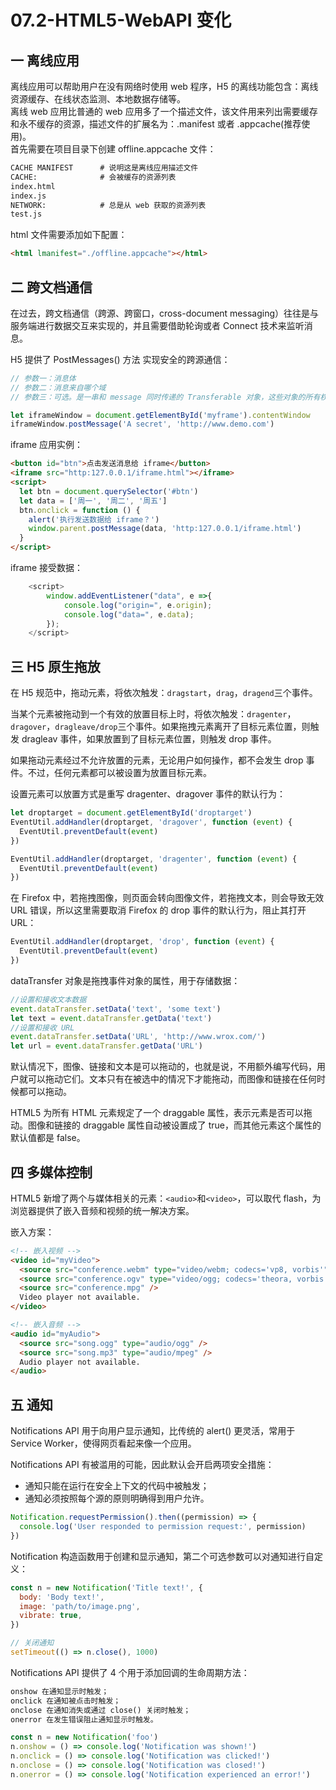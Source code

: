 # 07.2-HTML5-WebAPI 变化

## 一 离线应用

离线应用可以帮助用户在没有网络时使用 web 程序，H5 的离线功能包含：离线资源缓存、在线状态监测、本地数据存储等。  
离线 web 应用比普通的 web 应用多了一个描述文件，该文件用来列出需要缓存和永不缓存的资源，描述文件的扩展名为：.manifest 或者 .appcache(推荐使用)。  
首先需要在项目目录下创建 offline.appcache 文件：

```txt
CACHE MANIFEST      # 说明这是离线应用描述文件
CACHE:              # 会被缓存的资源列表
index.html
index.js
NETWORK:            # 总是从 web 获取的资源列表
test.js
```

html 文件需要添加如下配置：

```html
<html lmanifest="./offline.appcache"></html>
```

## 二 跨文档通信

在过去，跨文档通信（跨源、跨窗口，cross-document messaging）往往是与服务端进行数据交互来实现的，并且需要借助轮询或者 Connect 技术来监听消息。

H5 提供了 PostMessages() 方法 实现安全的跨源通信：

```js
// 参数一：消息体
// 参数二：消息来自哪个域
// 参数三：可选。是一串和 message 同时传递的 Transferable 对象，这些对象的所有权将被转译给消息的接收方，而发送乙方将不再保有所有权

let iframeWindow = document.getElementById('myframe').contentWindow
iframeWindow.postMessage('A secret', 'http://www.demo.com')
```

iframe 应用实例：

```html
<button id="btn">点击发送消息给 iframe</button>
<iframe src="http:127.0.0.1/iframe.html"></iframe>
<script>
  let btn = document.querySelector('#btn')
  let data = ['周一', '周二', '周五']
  btn.onclick = function () {
    alert('执行发送数据给 iframe？')
    window.parent.postMessage(data, 'http:127.0.0.1/iframe.html')
  }
</script>
```

iframe 接受数据：

```javascript
    <script>
        window.addEventListener("data", e =>{
            console.log("origin=", e.origin);
            console.log("data=", e.data);
        });
    </script>
```

## 三 H5 原生拖放

在 H5 规范中，拖动元素，将依次触发：`dragstart`，`drag`，`dragend`三个事件。

当某个元素被拖动到一个有效的放置目标上时，将依次触发：`dragenter`，`dragover`，`dragleave/drop`三个事件。如果拖拽元素离开了目标元素位置，则触发 dragleav 事件，如果放置到了目标元素位置，则触发 drop 事件。

如果拖动元素经过不允许放置的元素，无论用户如何操作，都不会发生 drop 事件。不过，任何元素都可以被设置为放置目标元素。

设置元素可以放置方式是重写 dragenter、dragover 事件的默认行为：

```js
let droptarget = document.getElementById('droptarget')
EventUtil.addHandler(droptarget, 'dragover', function (event) {
  EventUtil.preventDefault(event)
})

EventUtil.addHandler(droptarget, 'dragenter', function (event) {
  EventUtil.preventDefault(event)
})
```

在 Firefox 中，若拖拽图像，则页面会转向图像文件，若拖拽文本，则会导致无效 URL 错误，所以这里需要取消 Firefox 的 drop 事件的默认行为，阻止其打开 URL：

```js
EventUtil.addHandler(droptarget, 'drop', function (event) {
  EventUtil.preventDefault(event)
})
```

dataTransfer 对象是拖拽事件对象的属性，用于存储数据：

```js
//设置和接收文本数据
event.dataTransfer.setData('text', 'some text')
let text = event.dataTransfer.getData('text')
//设置和接收 URL
event.dataTransfer.setData('URL', 'http://www.wrox.com/')
let url = event.dataTransfer.getData('URL')
```

默认情况下，图像、链接和文本是可以拖动的，也就是说，不用额外编写代码，用户就可以拖动它们。文本只有在被选中的情况下才能拖动，而图像和链接在任何时候都可以拖动。

HTML5 为所有 HTML 元素规定了一个 draggable 属性，表示元素是否可以拖动。图像和链接的 draggable 属性自动被设置成了 true，而其他元素这个属性的默认值都是 false。

## 四 多媒体控制

HTML5 新增了两个与媒体相关的元素：`<audio>`和`<video>`，可以取代 flash，为浏览器提供了嵌入音频和视频的统一解决方案。

嵌入方案：

```html
<!-- 嵌入视频 -->
<video id="myVideo">
  <source src="conference.webm" type="video/webm; codecs='vp8, vorbis'" />
  <source src="conference.ogv" type="video/ogg; codecs='theora, vorbis'" />
  <source src="conference.mpg" />
  Video player not available.
</video>

<!-- 嵌入音频 -->
<audio id="myAudio">
  <source src="song.ogg" type="audio/ogg" />
  <source src="song.mp3" type="audio/mpeg" />
  Audio player not available.
</audio>
```

## 五 通知

Notifications API 用于向用户显示通知，比传统的 alert() 更灵活，常用于 Service Worker，使得网页看起来像一个应用。

Notifications API 有被滥用的可能，因此默认会开启两项安全措施：

- 通知只能在运行在安全上下文的代码中被触发；
- 通知必须按照每个源的原则明确得到用户允许。

```js
Notification.requestPermission().then((permission) => {
  console.log('User responded to permission request:', permission)
})
```

Notification 构造函数用于创建和显示通知，第二个可选参数可以对通知进行自定义：

```js
const n = new Notification('Title text!', {
  body: 'Body text!',
  image: 'path/to/image.png',
  vibrate: true,
})

// 关闭通知
setTimeout(() => n.close(), 1000)
```

Notifications API 提供了 4 个用于添加回调的生命周期方法：

```txt
onshow 在通知显示时触发；
onclick 在通知被点击时触发；
onclose 在通知消失或通过 close() 关闭时触发；
onerror 在发生错误阻止通知显示时触发。
```

```js
const n = new Notification('foo')
n.onshow = () => console.log('Notification was shown!')
n.onclick = () => console.log('Notification was clicked!')
n.onclose = () => console.log('Notification was closed!')
n.onerror = () => console.log('Notification experienced an error!')
```

